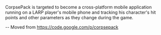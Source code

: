 CorpsePack is targeted to become a cross-platform mobile application running on a LARP player's mobile phone and tracking his character's hit points and other parameters as they change during the game.

-- Moved from https://code.google.com/p/corpsepack
